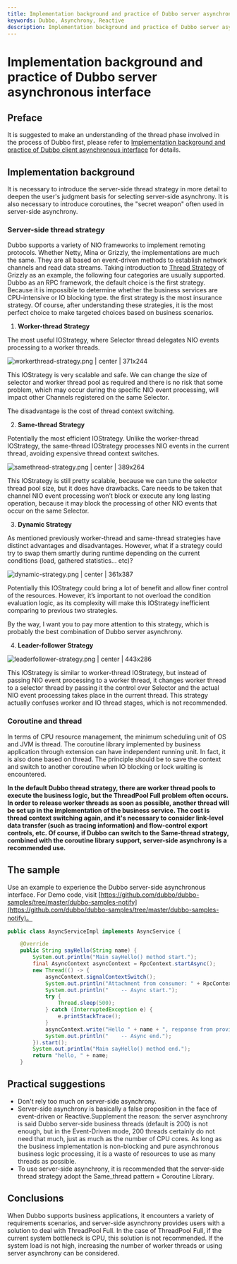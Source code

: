 ```yaml
---
title: Implementation background and practice of Dubbo server asynchronous interface
keywords: Dubbo, Asynchrony, Reactive
description: Implementation background and practice of Dubbo server asynchronous interface
---
```


# Implementation background and practice of Dubbo server asynchronous interface

## Preface
It is suggested to make an understanding of the thread phase involved in the process of Dubbo first, please refer to [Implementation background and practice of Dubbo client asynchronous interface](./dubboAsync_client.md) for details.

## Implementation background
It is necessary to introduce the server-side thread strategy in more detail to deepen the user's judgment basis for selecting server-side asynchrony. It is also necessary to introduce coroutines, the "secret weapon" often used in server-side asynchrony.

### Server-side thread strategy
Dubbo supports a variety of NIO frameworks to implement remoting protocols. Whether Netty, Mina or Grizzly, the implementations are much the same. They are all based on event-driven methods to establish network channels and read data streams. Taking introduction to [Thread Strategy](https://javaee.github.io/grizzly/iostrategies.html) of Grizzly as an example, the following four categories are usually supported. Dubbo as an RPC framework, the default choice is the first strategy. Because it is impossible to determine whether the business services are CPU-intensive or IO blocking type. the first strategy is the most insurance strategy. Of course, after understanding these strategies, it is the most perfect choice to make targeted choices based on business scenarios.
1. __Worker-thread Strategy__

The most useful IOStrategy, where Selector thread delegates NIO events processing to a worker threads.



![workerthread-strategy.png | center | 371x244](../../img/blog/dubboasyn_server/1.png "")


This IOStrategy is very scalable and safe. We can change the size of selector and worker thread pool as required and there is no risk that some problem, which may occur during the specific NIO event processing, will impact other Channels registered on the same Selector.

The disadvantage is the cost of thread context switching.

2. __Same-thread Strategy__

Potentially the most efficient IOStrategy. Unlike the worker-thread IOStrategy, the same-thread IOStrategy processes NIO events in the current thread, avoiding expensive thread context switches.


![samethread-strategy.png | center | 389x264](../../img/blog/dubboasyn_server/2.png "")


This IOStrategy is still pretty scalable, because we can tune the selector thread pool size, but it does have drawbacks. Care needs to be taken that channel NIO event processing won’t block or execute any long lasting operation, because it may block the processing of other NIO events that occur on the same Selector.

3. __Dynamic Strategy__

As mentioned previously worker-thread and same-thread strategies have distinct advantages and disadvantages. However, what if a strategy could try to swap them smartly during runtime depending on the current conditions (load, gathered statistics… etc)?


![dynamic-strategy.png | center | 361x387](../../img/blog/dubboasyn_server/3.png "")


Potentially this IOStrategy could bring a lot of benefit and allow finer control of the resources. However, it’s important to not overload the condition evaluation logic, as its complexity will make this IOStrategy inefficient comparing to previous two strategies.

By the way, I want you to pay more attention to this strategy, which is probably the best combination of Dubbo server asynchrony.

4. __Leader-follower Strategy__


![leaderfollower-strategy.png | center | 443x286](../../img/blog/dubboasyn_server/4.png "")

This IOStrategy is similar to worker-thread IOStrategy, but instead of passing NIO event processing to a worker thread, it changes worker thread to a selector thread by passing it the control over Selector and the actual NIO event processing takes place in the current thread. This strategy actually confuses worker and IO thread stages, which is not recommended.

### Coroutine and thread
In terms of CPU resource management, the minimum scheduling unit of OS and JVM is thread. The coroutine library implemented by business application through extension can have independent running unit. In fact, it is also done based on thread. The principle should be to save the context and switch to another coroutine when IO blocking or lock waiting is encountered.

__In the default Dubbo thread strategy, there are worker thread pools to execute the business logic, but the ThreadPool Full problem often occurs. In order to release worker threads as soon as possible, another thread will be set up in the implementation of the business service. The cost is thread context switching again, and it's necessary to consider link-level data transfer (such as tracing information) and flow-control export controls, etc. Of course, if Dubbo can switch to the Same-thread strategy, combined with the coroutine library support, server-side asynchrony is a recommended use.__

## The sample

Use an example to experience the Dubbo server-side asynchronous interface. For Demo code, visit [https://github.com/dubbo/dubbo-samples/tree/master/dubbo-samples-notify](https://github.com/dubbo/dubbo-samples/tree/master/dubbo-samples-notify)。

```java
public class AsyncServiceImpl implements AsyncService {

    @Override
    public String sayHello(String name) {
        System.out.println("Main sayHello() method start.");
        final AsyncContext asyncContext = RpcContext.startAsync();
        new Thread(() -> {
            asyncContext.signalContextSwitch();
            System.out.println("Attachment from consumer: " + RpcContext.getContext().getAttachment("consumer-key1"));
            System.out.println("    -- Async start.");
            try {
                Thread.sleep(500);
            } catch (InterruptedException e) {
                e.printStackTrace();
            }
            asyncContext.write("Hello " + name + ", response from provider.");
            System.out.println("    -- Async end.");
        }).start();
        System.out.println("Main sayHello() method end.");
        return "hello, " + name;
    }

```
## Practical suggestions
* Don't rely too much on server-side asynchrony.
* Server-side asynchrony is basically a false proposition in the face of event-driven or Reactive.<span data-type="color" style="color:rgb(36, 41, 46)"><span data-type="background" style="background-color:rgb(255, 255, 255)">Supplement the reason: the server asynchrony is said Dubbo server-side business threads (default is 200) is not enough, but in the Event-Driven mode, 200 threads certainly do not need that much, just as much as the number of CPU cores. As long as the business implementation is non-blocking and pure asynchronous business logic processing, it is a waste of resources to use as many threads as possible.</span></span>
* To use server-side asynchrony, it is recommended that the server-side thread strategy adopt the Same_thread pattern + Coroutine Library.

## Conclusions
When Dubbo supports business applications, it encounters a variety of requirements scenarios, and server-side asynchrony provides users with a solution to deal with ThreadPool Full. In the case of ThreadPool Full, if the current system bottleneck is CPU, this solution is not recommended. If the system load is not high, increasing the number of worker threads or using server asynchrony can be considered.
